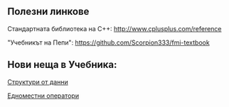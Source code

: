 ## Полезни линкове

Стандартната библиотека на С++: http://www.cplusplus.com/reference

"Учебникът на Пепи": https://github.com/Scorpion333/fmi-textbook

## Нови неща в Учебника:

[Структури от данни](https://github.com/Scorpion333/fmi-textbook/tree/master/Структури%20от%20данни)

[Едноместни оператори](https://github.com/Scorpion333/fmi-textbook/blob/master/Едноместни%20оператори.md)